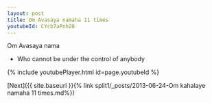 ```yaml
---
layout: post
title: Om Avasaya namaha 11 times
youtubeId: CYcb7aPnh28
---
```

 
 
Om Avasaya nama 
 
 -  Who cannot be under the control of anybody 
 
  
 
  
 
 
 
 
 
 


{% include youtubePlayer.html id=page.youtubeId %}
 
[Next]({{ site.baseurl }}{% link  split1/_posts/2013-06-24-Om kahalaye namaha 11 times.md%})
 
